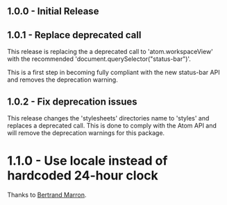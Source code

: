 ## 1.0.0 - Initial Release

## 1.0.1 - Replace deprecated call
This release is replacing the a deprecated call to 'atom.workspaceView' with the recommended 'document.querySelector("status-bar")'.

This is a first step in becoming fully compliant with the new status-bar API and removes the deprecation warning.

## 1.0.2 - Fix deprecation issues
This release changes the 'stylesheets' directories name to 'styles' and replaces a deprecated call.
This is done to comply with the Atom API and will remove the deprecation warnings for this package.  

# 1.1.0 - Use locale instead of hardcoded 24-hour clock

Thanks to [Bertrand Marron](https://github.com/JoeFyhrCeesay/time-status/pull/1).

